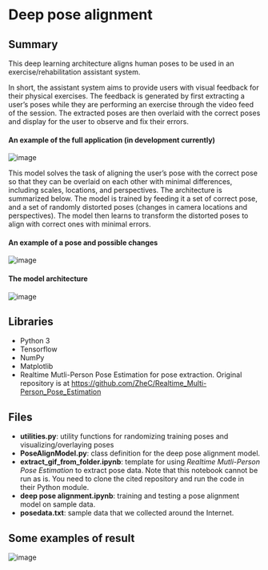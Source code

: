 # Deep pose alignment

## Summary
This deep learning architecture aligns human poses to be used in an exercise/rehabilitation assistant system. 

In short, the assistant system aims to provide users with visual feedback for their physical exercises. The feedback is generated by first extracting a user’s poses while they are performing an exercise through the video feed of the session. The extracted poses are then overlaid with the correct poses and display for the user to observe and fix their errors. 

#### An example of the full application (in development currently)

![image](https://user-images.githubusercontent.com/5643444/232255456-185a5b39-7f68-46bf-90ed-3f638eae1478.png)


This model solves the task of aligning the user’s pose with the correct pose so that they can be overlaid on each other with minimal differences, including scales, locations, and perspectives. The architecture is summarized below. The model is trained by feeding it a set of correct pose, and a set of randomly distorted poses (changes in camera locations and perspectives). The model then learns to transform the distorted poses to align with correct ones with minimal errors.

#### An example of a pose and possible changes

![image](https://user-images.githubusercontent.com/5643444/232255474-2e9d89b8-f9f5-4e60-bec6-1f2ee27c1448.png)

#### The model architecture

![image](https://user-images.githubusercontent.com/5643444/232255485-89d32b04-0088-441a-8d8a-9f5b2336701f.png)

## Libraries

- Python 3
- Tensorflow
- NumPy
- Matplotlib
- Realtime Mutli-Person Pose Estimation for pose extraction. Original repository is at https://github.com/ZheC/Realtime_Multi-Person_Pose_Estimation

## Files

- <b>utilities.py</b>: utility functions for randomizing training poses and visualizing/overlaying poses
- <b>PoseAlignModel.py</b>: class definition for the deep pose alignment model.
- <b>extract_gif_from_folder.ipynb</b>: template for using <i>Realtime Mutli-Person Pose Estimation</i> to extract pose data. Note that this notebook cannot be run as is. You need to clone the cited repository and run the code in their Python module.
- <b>deep pose alignment.ipynb</b>: training and testing a pose alignment model on sample data.
- <b>posedata.txt</b>: sample data that we collected around the Internet.

## Some examples of result

![image](https://user-images.githubusercontent.com/5643444/232255492-baebb113-2d80-42da-8466-6721efe5b163.png)

```python

```
